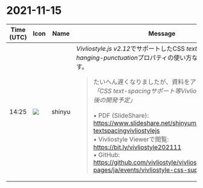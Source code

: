 # 2021-11-15

|Time (UTC)|Icon|Name|Message|
|---|---|---|---|
|14:25|![](https://avatars.slack-edge.com/2018-04-27/354445776386_e258f5ed5ba887b08668_72.jpg)|shinyu|*Vivliostyle.js v2.12*でサポートしたCSS *text-spacing*と*hanging-punctuation*プロパティの使い方など解説しています。<br><blockquote>たいへん遅くなりましたが、資料をアップしました。<br>*「CSS text-spacingサポート等Vivliostyle.jsの進化と今後の開発予定」*<br><br>• PDF (SlideShare): <https://www.slideshare.net/shinyumurakami/css-textspacingvivliostylejs><br>• Vivliostyle Viewerで閲覧: <https://bit.ly/vivliostyle202111><br>• GitHub: <https://github.com/vivliostyle/vivliostyle_doc/tree/gh-pages/ja/events/vivliostyle-css-support-20211114></blockquote>|
